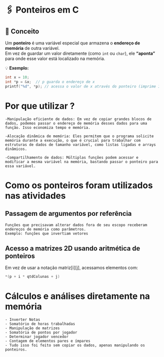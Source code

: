 # 🖇️ Ponteiros em C

## 🔹 Conceito
Um **ponteiro** é uma variável especial que armazena o **endereço de memória** de outra variável.  
Em vez de guardar um valor diretamente (como `int` ou `char`), ele **“aponta”** para onde esse valor está localizado na memória.

💡 **Exemplo:**
```c
int x = 10;
int *p = &x;  // p guarda o endereço de x
printf("%d", *p); // acessa o valor de x através do ponteiro (imprime 10)
```

# Por que utilizar ? 

	-Manipulação eficiente de dados: Em vez de copiar grandes blocos de dados, podemos passar o endereço de memória desses dados para uma função. Isso economiza tempo e memória.

	-Alocação dinâmica de memória: Eles permitem que o programa solicite memória durante a execução, o que é crucial para trabalhar com estruturas de dados de tamanho variável, como listas ligadas e arrays dinâmicos.

	-Compartilhamento de dados: Múltiplas funções podem acessar e modificar a mesma variável na memória, bastando passar o ponteiro para essa variável.

# Como os ponteiros foram utilizados nas atividades
## Passagem de argumentos por referência
	Funções que precisavam alterar dados fora de seu escopo receberam endereços de memória como parâmetros.
	Exemplo: funções que invertiam vetores

## Acesso a matrizes 2D usando aritmética de ponteiros
Em vez de usar a notação matriz[i][j], acessamos elementos com:
```c
*(p + i * qtdColunas + j)
```

# Cálculos e análises diretamente na memória
	- Inverter Notas
 	- Somatório de horas trabalhadas
  	- Manipulação de matrizes
	- Somatória de pontos por jogador
	- Determinar jogador vencedor
	- Contagem de elementos pares e ímpares
	- Tudo isso foi feito sem copiar os dados, apenas manipulando os ponteiros.
